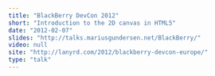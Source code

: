 ```yaml
---
title: "BlackBerry DevCon 2012"
short: "Introduction to the 2D canvas in HTML5"
date: "2012-02-07"
slides: "http://talks.mariusgundersen.net/BlackBerry/"
video: null
site: "http://lanyrd.com/2012/blackberry-devcon-europe/"
type: "talk"
---
```

